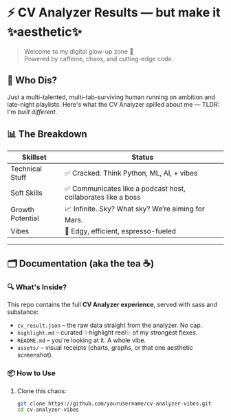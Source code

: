 # ⚡ CV Analyzer Results — but make it ✨aesthetic✨

> Welcome to my digital glow-up zone 🚀  
> Powered by caffeine, chaos, and cutting-edge code.

## 🧬 Who Dis?

Just a multi-talented, multi-tab-surviving human running on ambition and late-night playlists. Here's what the CV Analyzer spilled about me — TLDR: I'm *built different*.

## 📊 The Breakdown

| Skillset | Status |
|----------|--------|
| Technical Stuff | ✅ Cracked. Think Python, ML, AI, + vibes |
| Soft Skills | ✅ Communicates like a podcast host, collaborates like a boss |
| Growth Potential | 📈 Infinite. Sky? What sky? We’re aiming for Mars. |
| Vibes | 🖤 Edgy, efficient, espresso-fueled |

---

## 🗂 Documentation (aka the tea ☕)



### 🔍 What's Inside?

This repo contains the full **CV Analyzer experience**, served with sass and substance:

- `cv_result.json` – the raw data straight from the analyzer. No cap.
- `highlight.md` – curated ✨highlight reel✨ of my strongest flexes.
- `README.md` – you're looking at it. A whole vibe.
- `assets/` – visual receipts (charts, graphs, or that one aesthetic screenshot).

### 📦 How to Use

1. Clone this chaos:
   ```bash
   git clone https://github.com/yourusername/cv-analyzer-vibes.git
   cd cv-analyzer-vibes
